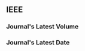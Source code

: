 ## IEEE

### Journal's Latest Volume

<Route author="Derekmini auto-bot-ty" example="/ieee/70/latest/vol" path="/:journal/latest/date/:sortType?" :paramsDesc="['Journal Number， 复制 URL 中 punumber 部分','Journal sortType, 默认`vol-only-seq`，复制 URL 中 sortType 部分']" radar="1" rssbud="1">

</Route>

### Journal's Latest Date

<Route author="Derekmini auto-bot-ty" example="/ieee/70/latest/date" path="/:journal/latest/date/:sortType?" :paramsDesc="['Journal Number， 复制 URL 中 punumber 部分','Journal sortType, 默认`vol-only-seq`，复制 URL 中 sortType 部分']" radar="1" rssbud="1">

</Route>
